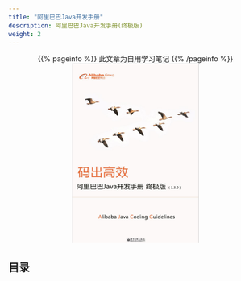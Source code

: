 ```yaml
---
title: "阿里巴巴Java开发手册"
description: 阿里巴巴Java开发手册(终极版)
weight: 2
---
```


<center>
{{% pageinfo %}}
此文章为自用学习笔记
{{% /pageinfo %}}
</center>

<center><img src="alibaba.png" width="50%" height="50%" /></center> 



## 目录

